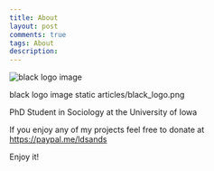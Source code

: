 ```yaml
---
title: About
layout: post
comments: true
tags: About
description:
---
```

<!-- date: 2020-01-02 15:35:00 +0500 -->

![black logo image]({static}articles/black_logo.png)

black logo image static articles/black_logo.png

PhD Student in Sociology at the University of Iowa

If you enjoy any of my projects feel free to donate at <https://paypal.me/ldsands>

Enjoy it!
